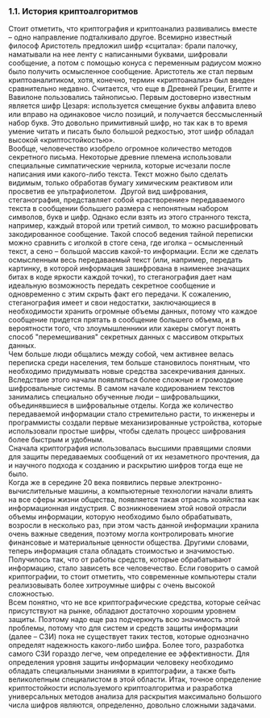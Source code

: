 ### 1.1. История криптоалгоритмов

Стоит отметить, что криптография и криптоанализ развивались вместе – одно направление подталкивало другое. Всемирно
известный философ Аристотель предложил шифр «сцитала»: брали палочку, наматывали на нее ленту с написанными буквами,
шифровали сообщение, а потом с помощью конуса с переменным радиусом можно было получить осмысленное сообщение.
Аристотель же стал первым криптоаналитиком, хотя, конечно, термин «криптоанализ» был введен сравнительно недавно.
Считается, что еще в Древней Греции, Египте и Вавилоне пользовались тайнописью. Первым достоверно известным является
шифр Цезаря: используется смещение буквы алфавита влево или вправо на одинаковое число позиций, и получается
бессмысленный набор букв. Это довольно примитивный шифр, но так как в то время умение читать и писать было большой
редкостью, этот шифр обладал высокой «криптостойкостью».  
Вообще, человечество изобрело огромное количество методов секретного письма. Некоторые древние племена использовали
специальные симпатические чернила, которые исчезали после написания ими какого-либо текста. Текст можно было сделать
видимым, только обработав бумагу химическим реактивом или просветив ее ультрафиолетом. 
Другой вид шифрования, стеганография, представляет собой «растворение» передаваемого текста в сообщении большего
размера с непонятным набором символов, букв и цифр. Однако если взять из этого странного текста, например, каждый
второй или третий символ, то можно расшифровать закодированное сообщение. Такой способ ведения тайной переписки
можно сравнить с иголкой в стоге сена, где иголка – осмысленный текст, а сено – большой массив какой-то информации.
Если же сделать осмысленным весь передаваемый текст (или, например, передать картинку, в которой информация
зашифрована в наименее значащих битах в коде яркости каждой точки), то стеганография дает нам идеальную возможность
передать секретное сообщение и одновременно с этим скрыть факт его передачи. К сожалению, стеганография имеет и свои
недостатки, заключающиеся в необходимости хранить огромные объемы данных, потому что каждое сообщение придется прятать
в сообщение большего объема, и в вероятности того, что злоумышленники или хакеры смогут понять способ "перемешивания"
секретных данных с массивом открытых данных.  
Чем больше люди общались между собой, чем активнее велась переписка среди населения, тем больше становилось понятным,
что необходимо придумывать новые средства засекречивания данных. Вследствие этого начали появляться более сложные и
громоздкие шифровальные системы. В самом начале кодированием текстов занимались специально обученные люди –
шифровальщики, объединявшиеся в шифровальные отделы. Когда же количество передаваемой информации стало стремительно
расти, то инженеры и программисты создали первые механизированные устройства, которые использовали простые шифры,
чтобы сделать процесс шифрования более быстрым и удобным.  
Сначала криптография использовалась высшими правящими слоями для защиты передаваемых сообщений от их незаметного
прочтения, да и научного подхода к созданию и раскрытию шифров тогда еще не было.  
Когда же в середине 20 века появились первые электронно-вычислительные машины, а компьютерные технологии начали влиять
на все сферы жизни общества, появляется такая отрасль хозяйства как информационная индустрия. С возникновением этой
новой отрасли объемы информации, которую необходимо было обрабатывать, возросли в несколько раз, при этом часть данной
информации хранила очень важные сведения, поэтому могла контролировать многие финансовые и материальные ценности
общества. Другими словами, теперь информация стала обладать стоимостью и значимостью.  
Получилось так, что от работы средств, которые обрабатывают информацию, стало зависеть все человечество. Если говорить 
о самой криптографии, то стоит отметить, что современные компьютеры стали реализовывать более хитроумные шифры с очень 
высокой сложностью.  
Всем понятно, что не все криптографические средства, которые сейчас присутствуют на рынке, обладают достаточно хорошим 
уровнем защиты. Поэтому надо еще раз подчеркнуть всю значимость этой проблемы, потому что для систем и средств защиты 
информации (далее – СЗИ) пока не существует таких тестов, которые однозначно определят надежность какого-либо шифра.
Более того, разработка самого СЗИ гораздо легче, чем определение ее эффективности. Для определения уровня защиты 
информации человеку необходимо обладать специальными знаниями в криптографии, а также быть великолепным специалистом 
в этой области. Итак, точное определение криптостойкости используемого криптоалгоритма и разработка универсальных 
методов анализа для раскрытия максимально большого числа шифров являются, определенно, довольно сложными задачами.
